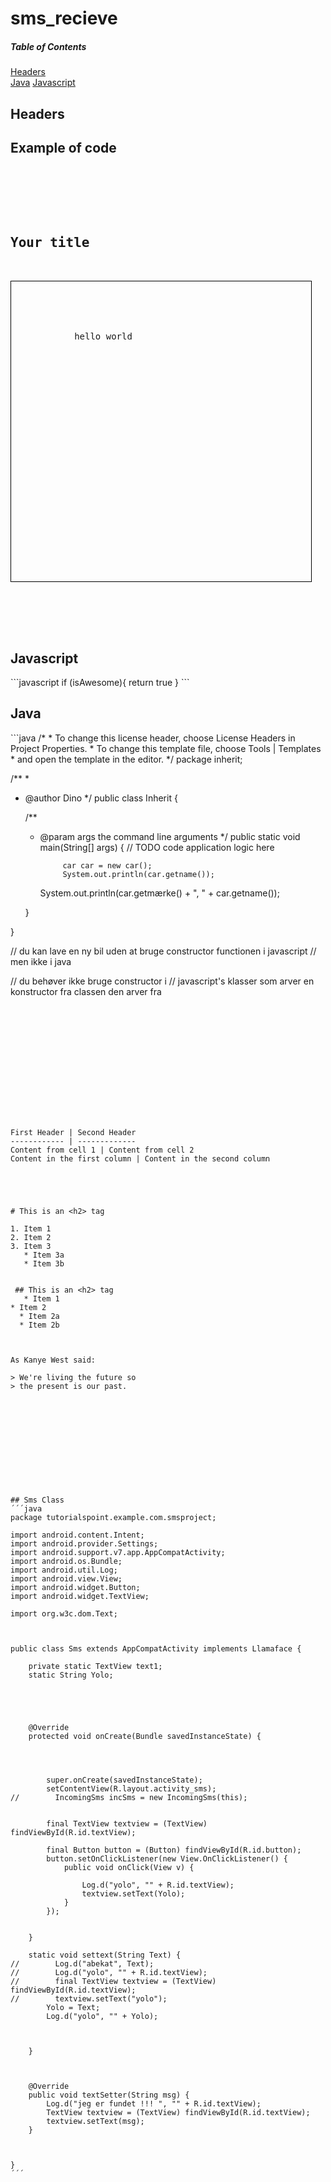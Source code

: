 # sms_recieve

##### Table of Contents  
[Headers](#headers)  
[Java](#Java)
[Javascript](#Javascript)
## Headers
 
<a name="headers"/>

<h2>Example of code</h2>

<pre>
    <div class="container">
        <div class="block two first">
            <h2>Your title</h2>
            <div class="wrap" style="width: 480px; height:480px; border: 1px solid black;">
            
            <div class="title_box">
            
            hello world 
            </div>
     
            </div>
        </div>
    </div>
</pre>

## Javascript


<a name="Javascript"/>
```javascript
if (isAwesome){
  return true
}
```

## Java


<a name="Java"/>
```java
/*
 * To change this license header, choose License Headers in Project Properties.
 * To change this template file, choose Tools | Templates
 * and open the template in the editor.
 */
package inherit;

/**
 *
 * @author Dino
 */
public class Inherit {

    /**
     * @param args the command line arguments
     */
    public static void main(String[] args) {
        // TODO code application logic here
        
                car car = new car();
                System.out.println(car.getname());
     
        System.out.println(car.getmærke() + ", " + car.getname());
        
    }
    
}

// du kan lave en ny bil uden at bruge constructor functionen i javascript
// men ikke i java

// du behøver ikke bruge constructor i 
// javascript's klasser som arver en konstructor fra classen den arver fra

```














First Header | Second Header
------------ | -------------
Content from cell 1 | Content from cell 2
Content in the first column | Content in the second column





# This is an <h2> tag

1. Item 1
2. Item 2
3. Item 3
   * Item 3a
   * Item 3b
   
   
 ## This is an <h2> tag  
   * Item 1
* Item 2
  * Item 2a
  * Item 2b
  


As Kanye West said:

> We're living the future so
> the present is our past.












## Sms Class
´´´java
package tutorialspoint.example.com.smsproject;

import android.content.Intent;
import android.provider.Settings;
import android.support.v7.app.AppCompatActivity;
import android.os.Bundle;
import android.util.Log;
import android.view.View;
import android.widget.Button;
import android.widget.TextView;

import org.w3c.dom.Text;



public class Sms extends AppCompatActivity implements Llamaface {

    private static TextView text1;
    static String Yolo;





    @Override
    protected void onCreate(Bundle savedInstanceState) {




        super.onCreate(savedInstanceState);
        setContentView(R.layout.activity_sms);
//        IncomingSms incSms = new IncomingSms(this);


        final TextView textview = (TextView) findViewById(R.id.textView);

        final Button button = (Button) findViewById(R.id.button);
        button.setOnClickListener(new View.OnClickListener() {
            public void onClick(View v) {

                Log.d("yolo", "" + R.id.textView);
                textview.setText(Yolo);
            }
        });


    }

    static void settext(String Text) {
//        Log.d("abekat", Text);
//        Log.d("yolo", "" + R.id.textView);
//        final TextView textview = (TextView) findViewById(R.id.textView);
//        textview.setText("yolo");
        Yolo = Text;
        Log.d("yolo", "" + Yolo);



    }



    @Override
    public void textSetter(String msg) {
        Log.d("jeg er fundet !!! ", "" + R.id.textView);
        TextView textview = (TextView) findViewById(R.id.textView);
        textview.setText(msg);
    }
    


}
´´´ 
